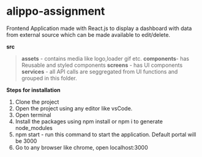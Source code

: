 # alippo-assignment
Frontend Application made with React.js to display a dashboard with data from external source which can be made available to edit/delete.

**src**
>**assets** - contains media like logo,loader gif etc.
>**components**- has Reusable and styled components 
>**screens** - has UI components 
>**services** - all API calls are seggregated from UI functions and grouped in this folder.

**Steps for installation**

1. Clone the project
2. Open the project using any editor like vsCode.
3. Open terminal
4. Install the packages using npm install or npm i to generate node_modules
5. npm start - run this command to start the application. Default portal will be 3000
6. Go to any browser like chrome, open localhost:3000
